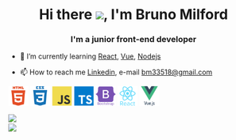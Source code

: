 <h1 align="center">Hi there <img src="https://raw.githubusercontent.com/kaueMarques/kaueMarques/master/hi.gif" width="15px">, I'm Bruno Milford</h1>
<h3 align="center">I'm a junior front-end developer</h3>

- 🌱 I’m currently learning [React](https://pt-br.reactjs.org), [Vue](https://vuejs.org), [Nodejs](https://nodejs.org/en/)

- 📫 How to reach me [Linkedin](https://www.linkedin.com/in/bruno-milford-de-oliveira-848958151/), e-mail [bm33518@gmail.com](bm33518@gmail.com)

<p align="left">
<img src="https://raw.githubusercontent.com/devicons/devicon/master/icons/html5/html5-plain-wordmark.svg" alt="html5"  width="40" height="40"/>
<img src="https://raw.githubusercontent.com/devicons/devicon/master/icons/css3/css3-plain-wordmark.svg" alt="css3"  width="40" height="40"/>
<img src="https://raw.githubusercontent.com/devicons/devicon/master/icons/javascript/javascript-original.svg" alt="javascript" width="40" height="40"/>
<img src="https://raw.githubusercontent.com/devicons/devicon/master/icons/typescript/typescript-plain.svg" alt="react" width="40" height="40"/>
<img src="https://raw.githubusercontent.com/devicons/devicon/master/icons/bootstrap/bootstrap-plain-wordmark.svg" alt="react" width="40" height="40"/>
<img src="https://raw.githubusercontent.com/devicons/devicon/master/icons/react/react-original-wordmark.svg" alt="react" width="40" height="40"/>
<img src="https://raw.githubusercontent.com/devicons/devicon/master/icons/vuejs/vuejs-original-wordmark.svg" alt="react" width="40" height="40"/>
</p>

<div>
  <img height="180em" src="https://github-readme-stats.vercel.app/api?username=Bruno-Milford&count_private=true&show_icons=true&theme=algolia&&include_all_commits=true"/>
  <br />
  <img height="180em" src="https://github-readme-stats-eight-theta.vercel.app/api/top-langs/?username=Bruno-Milford&layout=compact&langs_count=8&theme=tokyonight"/>
</div>

<!--
  <img height="180em" src="https://github-readme-stats-eight-theta.vercel.app/api/top-langs/?username=Bruno-Milford&layout=compact&langs_count=8&theme=tokyonight"/>
-->

<!--
**Bruno-Milford/Bruno-Milford** is a ✨ _special_ ✨ repository because its `README.md` (this file) appears on your GitHub profile.

Here are some ideas to get you started:

- 🔭 I’m currently working on ...
- 🌱 I’m currently learning ...
- 👯 I’m looking to collaborate on ...
- 🤔 I’m looking for help with ...
- 💬 Ask me about ...
- 📫 How to reach me: ...
- 😄 Pronouns: ...
- ⚡ Fun fact: ...
-->
